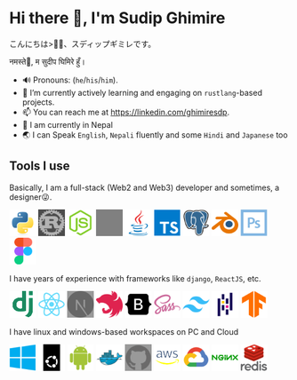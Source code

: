 # Hi there 👋, I'm Sudip Ghimire

こんにちは>🙇‍♂️、スディップギミレです。

नमस्ते🙏, म सुदीप घिमिरे हुँ।

- 🔊 Pronouns: (`he`/`his`/`him`).
- 🌱 I’m currently actively learning and engaging on `rustlang`-based projects.
- 📫 You can reach me at <https://linkedin.com/ghimiresdp>.
- 📌 I am currently in Nepal
- 🌏 I can Speak `English`, `Nepali` fluently and some `Hindi` and `Japanese` too

## Tools I use

Basically, I am a full-stack (Web2 and Web3) developer and sometimes, a designer😜.

<img src="https://raw.githubusercontent.com/devicons/devicon/master/icons/python/python-original.svg" alt="python" width="48" height="48" /> <img src="https://raw.githubusercontent.com/devicons/devicon/master/icons/rust/rust-plain.svg" alt="rustlang" width="48" height="48" style="filter:invert(0.7)">
<img src="https://raw.githubusercontent.com/devicons/devicon/master/icons/nodejs/nodejs-original.svg" alt="nodejs" width="48" height="48" />
<img src="https://raw.githubusercontent.com/devicons/devicon/master/icons/solidity/solidity-original.svg" alt="solidity" width="48" height="48" style="filter:invert(0.5)"/>
<img src="https://raw.githubusercontent.com/devicons/devicon/master/icons/java/java-original.svg" alt="java" width="48" height="48"/>
<img src="https://raw.githubusercontent.com/devicons/devicon/master/icons/typescript/typescript-original.svg" alt="typescript" width="48" height="48" />
<img src="https://raw.githubusercontent.com/devicons/devicon/master/icons/postgresql/postgresql-original.svg" alt="postgresql" width="48" height="48">
<img src="https://raw.githubusercontent.com/devicons/devicon/master/icons/blender/blender-original.svg" alt="blender" width="48" height="48">
<img src="https://raw.githubusercontent.com/devicons/devicon/master/icons/photoshop/photoshop-line.svg" alt="photoshop" width="48" height="48">
<img src="https://raw.githubusercontent.com/devicons/devicon/master/icons/figma/figma-original.svg" alt="figma" width="48" height="48">

I have years of experience with frameworks like `django`, `ReactJS`, etc.

<img src="https://raw.githubusercontent.com/devicons/devicon/master/icons/django/django-plain.svg" alt="django" width="48" height="48"  style="filter:brightness(3)"> <img src="https://raw.githubusercontent.com/devicons/devicon/master/icons/react/react-original.svg" alt="react" width="48" height="48" />
<img src="https://raw.githubusercontent.com/devicons/devicon/master/icons/nextjs/nextjs-original.svg" alt="next" width="48" height="48" style="filter:invert(0.4)">
<img src="https://raw.githubusercontent.com/devicons/devicon/master/icons/nestjs/nestjs-plain.svg" alt="nest" width="48" height="48" />
<img src="https://raw.githubusercontent.com/devicons/devicon/master/icons/bootstrap/bootstrap-plain.svg" alt="bootstrap" width="48" height="48" />
<img src="https://raw.githubusercontent.com/devicons/devicon/master/icons/sass/sass-original.svg" alt="sass" width="48" height="48" />
<img src="https://raw.githubusercontent.com/devicons/devicon/master/icons/tailwindcss/tailwindcss-plain.svg" alt="tailwind" width="48" height="48">
<img src="https://raw.githubusercontent.com/devicons/devicon/master/icons/pandas/pandas-original.svg" alt="pandas" width="48" height="48">
<img src="https://raw.githubusercontent.com/devicons/devicon/master/icons/tensorflow/tensorflow-original.svg" alt="tensorflow" width="48" height="48">

I have linux and windows-based workspaces on PC and Cloud

<img src="https://raw.githubusercontent.com/devicons/devicon/master/icons/windows8/windows8-original.svg" alt="windows" width="48" height="48"> <img src="https://raw.githubusercontent.com/devicons/devicon/master/icons/ubuntu/ubuntu-plain.svg" alt="ubuntu" width="48" height="48">
<img src="https://raw.githubusercontent.com/devicons/devicon/master/icons/android/android-plain.svg" alt="android" width="48" height="48">
<img src="https://raw.githubusercontent.com/devicons/devicon/master/icons/docker/docker-original.svg" alt="Docker" width="48" height="48" />
<img src="https://raw.githubusercontent.com/devicons/devicon/master/icons/github/github-original.svg" alt="github" width="48" height="48"  style="filter:invert(0.4)">
<img src="https://raw.githubusercontent.com/github/explore/80688e429a7d4ef2fca1e82350fe8e3517d3494d/topics/aws/aws.png" alt="aws" width="48" height="48" style="filter:brightness(2)"/>
<img src="https://raw.githubusercontent.com/devicons/devicon/master/icons/googlecloud/googlecloud-original.svg" alt="gcp" width="48" height="48" />
<img src="https://raw.githubusercontent.com/devicons/devicon/master/icons/nginx/nginx-original.svg" alt="nginx" width="48" height="48">
<img src="https://raw.githubusercontent.com/devicons/devicon/master/icons/redis/redis-original-wordmark.svg" alt="redis" width="48" height="48" />

<!-- <img src="" alt="" width="48" height="48"> -->

<!-- ## 🔭 I’m currently (but not actively) working on some of the projects

- [prefab server](https://github.com/ghimiresdp/prefab)
- [Rust Challenges](https://github.com/ghimiresdp/rust-challenges)
- [Python Projects](https://github.com/ghimiresdp/python-projects)
- [Python Notes](https://github.com/ghimiresdp/python-notes) -->

<!--
**ghimiresdp/ghimiresdp** is a ✨ _special_ ✨ repository because its `README.md` (this file) appears on your GitHub profile.

Here are some ideas to get you started:

- 🔭 I’m currently working on ...
- 🌱 I’m currently learning ...
- 👯 I’m looking to collaborate on ...
- 🤔 I’m looking for help with ...
- 💬 Ask me about ...
- 📫 How to reach me: ...
- 😄 Pronouns: ...
- ⚡ Fun fact: ...
-->
